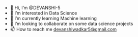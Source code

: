 - 👋 Hi, I’m @DEVANSHI-5
- 👀 I’m interested in Data Science
- 🌱 I’m currently learning Machine learning
- 💞️ I’m looking to collaborate on some data science projects
- 📫 How to reach me 
devanshiwadkar5@gmail.com

<!---
DEVANSHI-5/DEVANSHI-5 is a ✨ special ✨ repository because its `README.md` (this file) appears on your GitHub profile.
You can click the Preview link to take a look at your changes.
--->
